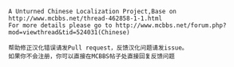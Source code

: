 	A Unturned Chinese Localization Project,Base on http://www.mcbbs.net/thread-462858-1-1.html
	For more details please go to http://www.mcbbs.net/forum.php?mod=viewthread&tid=524031(Chinese)
	
	帮助修正汉化错误请发Pull request，反馈汉化问题请发issue。
	如果你不会注册，你可以直接在MCBBS帖子处直接回复反馈问题
